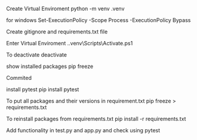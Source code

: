 Create Virtual Enviroment
python -m venv .venv

for windows
Set-ExecutionPolicy -Scope Process -ExecutionPolicy Bypass

Create gitignore and requirements.txt file

Enter Virtual Enviroment
.\.venv\Scripts\Activate.ps1

To deactivate
deactivate

show installed packages
pip freeze

Commited

install pytest
pip install pytest

To put all packages and their versions in requirement.txt
pip freeze > requirements.txt

To reinstall packages from requirements.txt 
pip install -r requirements.txt

Add functionality in test.py and app.py and check using pytest